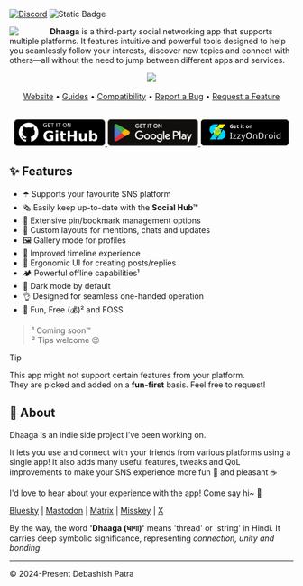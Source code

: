<!-- SOCIALS -->
[![Discord](https://img.shields.io/discord/1131212086446391430?logo=discord&style=flat&label=Chat)](https://discord.gg/kMp5JA9jwD)
![Static Badge](https://img.shields.io/badge/Sponsor-Me-f79a13)
<!-- SOCIALS -->

<img width="64"
src="https://github.com/user-attachments/assets/1718fef2-f10a-4a72-b7cb-819e85d56143"
align="left"
style="margin-right:8px"/>

**Dhaaga** is a third-party social networking app that supports multiple platforms.
It features intuitive and powerful tools designed to help you seamlessly follow 
your interests, discover new topics and connect with others—all 
without the need to jump between different apps and services.

<div align="center">
  <img width="720px"  src="https://repository-images.githubusercontent.com/664825261/58e60a61-2d3b-4275-89bc-c180adb58a7d" style="top:80px"/>
</div>

<p align="center">
  <a href="https://suvam.io/dhaaga">Website</a> •
  <a href="https://suvam.io/dhaaga/guides">Guides</a> •
  <a href="https://suvam.io/dhaaga/compatibility">Compatibility</a> •
  <a href="https://github.com/suvam0451/dhaaga/issues/new?assignees=&labels=bug&projects=&template=bug_report.yml">Report a Bug</a> •
  <a href="https://github.com/suvam0451/dhaaga/issues/new?assignees=&labels=enhancement&projects=&template=feature_request.yml">Request a Feature</a>
</p>


<div align="center" style="margin-top:32px">
  <a href="https://github.com/suvam0451/dhaaga/releases/latest" target="_blank">
    <img src="./.github/badges/github.png" height="48px"/>
  </a>
  <a href="https://play.google.com/store/apps/details?id=io.suvam.dhaaga" target="_blank">    
    <img src="./.github/badges/google_play.svg" height="48px"/>
  </a>
  <a href="https://apt.izzysoft.de/fdroid/index/apk/io.suvam.dhaaga.lite" target="_blank">
    <img src="./.github/badges/izzy_on_droid.png" height="48px"/>
  </a>
</div>

## ✨ Features

- ☂️ Supports your favourite SNS platform
- 🗞️ Easily keep up-to-date with the **Social Hub™**
- 📍 Extensive pin/bookmark management options
- 📩 Custom layouts for mentions, chats and updates
- 🖼️ Gallery mode for profiles
- 📰 Improved timeline experience
- 💬 Ergonomic UI for creating posts/replies
- 🏕️ Powerful offline capabilities¹
- 🦉 Dark mode by default
- 👌 Designed for seamless one-handed operation
- 🥳 Fun, Free (💰)² and FOSS

> ¹ Coming soon™<br/>
> ² Tips welcome 😉

> [!TIP]
> This app might not support certain features from your platform.</br> 
> They are picked and added on a **fun-first** basis. Feel free to request!

## 💁 About

Dhaaga is an indie side project I’ve been working on.

It lets you use and connect with your friends from various platforms using a 
single app! It also adds many useful features, tweaks and QoL improvements
to make your SNS experience more fun 🥳 and pleasant ☕

I'd love to hear about your experience with the app! Come say hi~ 🤗

[Bluesky](https://bsky.app/profile/suvam.io) |
[Mastodon](https://mastodon.social/@suvam) |
[Matrix](https://matrix.to/@suvam:matrix.org#/@suvam:matrix.org) |
[Misskey](https://misskey.io/@suvam0451) |
[X](https://x.com/suvam0451)

By the way, the word **'Dhaaga (धागा)'** means 'thread' or
'string' in Hindi.
It carries deep symbolic significance,
representing *connection, unity and bonding*.

---

© 2024-Present Debashish Patra 
